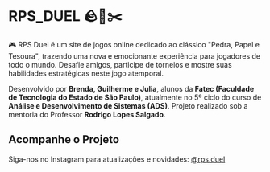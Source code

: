 # RPS_DUEL 🪨📄✂️

🎮 RPS Duel é um site de jogos online dedicado ao clássico "Pedra, Papel e Tesoura", trazendo uma nova e emocionante experiência para jogadores de todo o mundo. Desafie amigos, participe de torneios e mostre suas habilidades estratégicas neste jogo atemporal.

Desenvolvido por **Brenda, Guilherme e Julia**, alunos da **Fatec (Faculdade de Tecnologia do Estado de São Paulo)**, atualmente no 5º ciclo do curso de **Análise e Desenvolvimento de Sistemas (ADS)**. Projeto realizado sob a mentoria do Professor **Rodrigo Lopes Salgado**.

## Acompanhe o Projeto

Siga-nos no Instagram para atualizações e novidades: [@rps.duel](https://www.instagram.com/rps.duel/)
